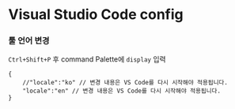 # Visual Studio Code config
### 툴 언어 변경
`Ctrl+Shift+P` 후 command Palette에 `display` 입력
```
{
	//"locale":"ko" // 변경 내용은 VS Code를 다시 시작해야 적용됩니다.
	"locale":"en" // 변경 내용은 VS Code를 다시 시작해야 적용됩니다.
}
```
